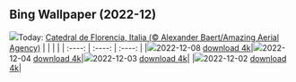 ## Bing Wallpaper (2022-12)
![](https://global.bing.com/th?id=OHR.FlorenceAerial_ES-ES2499177195_UHD.jpg&w=1000)Today: [Catedral de Florencia, Italia (© Alexander Baert/Amazing Aerial Agency)](https://global.bing.com/th?id=OHR.FlorenceAerial_ES-ES2499177195_UHD.jpg)
|      |      |      |
| :----: | :----: | :----: |
|![](https://global.bing.com/th?id=OHR.FlorenceAerial_ES-ES2499177195_UHD.jpg&pid=hp&w=384&h=216&rs=1&c=4)2022-12-08 [download 4k](https://global.bing.com/th?id=OHR.FlorenceAerial_ES-ES2499177195_UHD.jpg)|![](https://global.bing.com/th?id=OHR.KilimanjaroElephants_ES-ES2070951469_UHD.jpg&pid=hp&w=384&h=216&rs=1&c=4)2022-12-04 [download 4k](https://global.bing.com/th?id=OHR.KilimanjaroElephants_ES-ES2070951469_UHD.jpg)|![](https://global.bing.com/th?id=OHR.MiamiDT_ES-ES6643861593_UHD.jpg&pid=hp&w=384&h=216&rs=1&c=4)2022-12-03 [download 4k](https://global.bing.com/th?id=OHR.MiamiDT_ES-ES6643861593_UHD.jpg)|
|![](https://global.bing.com/th?id=OHR.BraidedRiverDelta_ES-ES0904432715_UHD.jpg&pid=hp&w=384&h=216&rs=1&c=4)2022-12-02 [download 4k](https://global.bing.com/th?id=OHR.BraidedRiverDelta_ES-ES0904432715_UHD.jpg)|